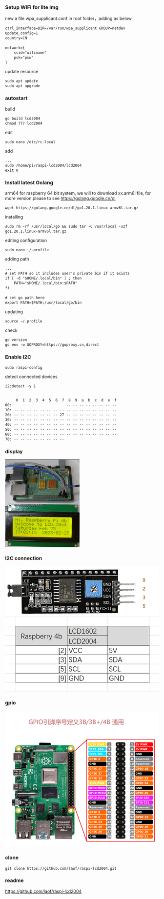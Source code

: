 ### Setup WiFi for lite img
new a file wpa_supplicant.conf in root folder，adding as below

```
ctrl_interface=DIR=/var/run/wpa_supplicant GROUP=netdev
update_config=1
country=CN
 
network={
	ssid="wifiname"
	psk="psw"
}
```

update resource
```
sudo apt update
sudo apt upgrade
```


### autostart

build
```
go build lcd2004
chmod 777 lcd2004
```

edit
```
sudo nano /etc/rc.local
```
add
```
...
sudo /home/pi/raspi-lcd2004/lcd2004
exit 0
```


### Install latest Golang

arm64 for raspberry 64 bit system, we will to download xx.arm6l file, for more version please to see https://golang.google.cn/dl 

```
wget https://golang.google.cn/dl/go1.20.1.linux-armv6l.tar.gz
```

installing
```
sudo rm -rf /usr/local/go && sudo tar -C /usr/local -xzf go1.20.1.linux-armv6l.tar.gz
```

editing configuration

```
sudo nano ~/.profile
```

adding path

```
...
# set PATH so it includes user's private bin if it exists
if [ -d "$HOME/.local/bin" ] ; then
    PATH="$HOME/.local/bin:$PATH"
fi

# set go path here
export PATH=$PATH:/usr/local/go/bin
```

updating
```
source ~/.profile
```

check
```
go version
go env -w GOPROXY=https://goproxy.cn,direct

```

### Enable I2C

```
sudo raspi-config
```

detect connected devices

```
i2cdetect -y 1
```
```

     0  1  2  3  4  5  6  7  8  9  a  b  c  d  e  f
00:                         -- -- -- -- -- -- -- --       
10: -- -- -- -- -- -- -- -- -- -- -- -- -- -- -- --   
20: -- -- -- -- -- -- -- 27 -- -- -- -- -- -- -- --   
30: -- -- -- -- -- -- -- -- -- -- -- -- -- -- -- --   
40: -- -- -- -- -- -- -- -- -- -- -- -- -- -- -- --   
50: -- -- -- -- -- -- -- -- -- -- -- -- -- -- -- --   
60: -- -- -- -- -- -- -- -- -- -- -- -- -- -- -- --   
70: -- -- -- -- -- -- -- --
```

### display

![image](https://github.com/laof/laof.github.io/raw/main/img/pi/golang.png)


### I2C connection

![image](https://github.com/laof/laof.github.io/raw/main/img/pi/lcd.png)

### gpio

![image](https://github.com/laof/laof.github.io/raw/main/img/pi/gpio.png)



### clone 
```
git clone https://github.com/laof/raspi-lcd2004.git
```

### readme
https://github.com/laof/raspi-lcd2004
